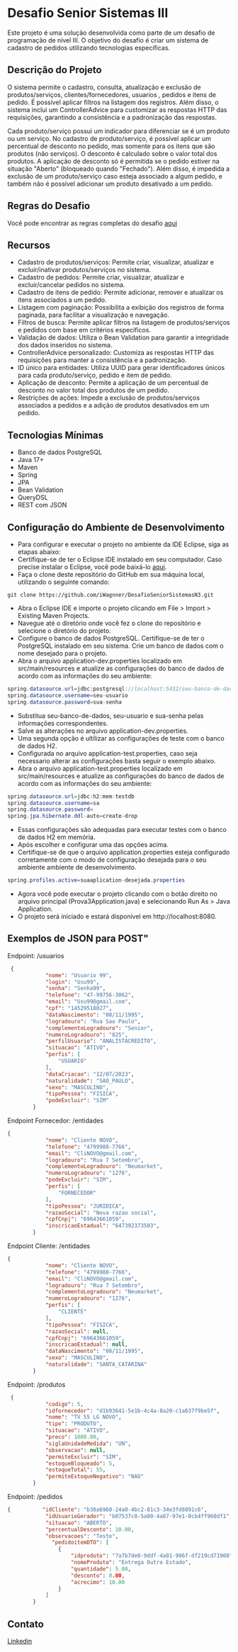 # Desafio Senior Sistemas III

Este projeto é uma solução desenvolvida como parte de um desafio de programação de nível III. O objetivo do desafio é criar um sistema de cadastro de pedidos utilizando tecnologias específicas.

## Descrição do Projeto

O sistema permite o cadastro, consulta, atualização e exclusão de produtos/serviços, clientes/fornecedores, usuarios , pedidos e itens de pedido. É possível aplicar filtros na listagem dos registros. Além disso, o sistema inclui um ControllerAdvice para customizar as respostas HTTP das requisições, garantindo a consistência e a padronização das respostas.

Cada produto/serviço possui um indicador para diferenciar se é um produto ou um serviço. No cadastro de produto/serviço, é possível aplicar um percentual de desconto no pedido, mas somente para os itens que são produtos (não serviços). O desconto é calculado sobre o valor total dos produtos. A aplicação de desconto só é permitida se o pedido estiver na situação "Aberto" (bloqueado quando "Fechado"). Além disso, é impedida a exclusão de um produto/serviço caso esteja associado a algum pedido, e também não é possível adicionar um produto desativado a um pedido.

## Regras do Desafio

Você pode encontrar as regras completas do desafio [aqui](https://github.com/iWagnner/DesafioSeniorSistemasN3/blob/main/src/main/resources/Doc/1-DESAFIO%20DE%20BACKEND%20JAVA%20PARA%20ERP%20.pdf)

## Recursos

- Cadastro de produtos/serviços: Permite criar, visualizar, atualizar e excluir/inativar produtos/serviços no sistema.
- Cadastro de pedidos: Permite criar, visualizar, atualizar e excluir/cancelar pedidos no sistema.
- Cadastro de itens de pedido: Permite adicionar, remover e atualizar os itens associados a um pedido.
- Listagem com paginação: Possibilita a exibição dos registros de forma paginada, para facilitar a visualização e navegação.
- Filtros de busca: Permite aplicar filtros na listagem de produtos/serviços e pedidos com base em critérios específicos.
- Validação de dados: Utiliza o Bean Validation para garantir a integridade dos dados inseridos no sistema.
- ControllerAdvice personalizado: Customiza as respostas HTTP das requisições para manter a consistência e a padronização.
- ID único para entidades: Utiliza UUID para gerar identificadores únicos para cada produto/serviço, pedido e item de pedido.
- Aplicação de desconto: Permite a aplicação de um percentual de desconto no valor total dos produtos de um pedido.
- Restrições de ações: Impede a exclusão de produtos/serviços associados a pedidos e a adição de produtos desativados em um pedido.

## Tecnologias Mínimas

- Banco de dados PostgreSQL
- Java 17+
- Maven
- Spring
- JPA
- Bean Validation
- QueryDSL
- REST com JSON
  
## Configuração do Ambiente de Desenvolvimento
- Para configurar e executar o projeto no ambiente da IDE Eclipse, siga as etapas abaixo:
- Certifique-se de ter o Eclipse IDE instalado em seu computador. Caso precise instalar o Eclipse, você pode baixá-lo [aqui](eclipse.org).
- Faça o clone deste repositório do GitHub em sua máquina local, utilizando o seguinte comando:
```
git clone https://github.com/iWagnner/DesafioSeniorSistemasN3.git
```
- Abra o Eclipse IDE e importe o projeto clicando em File > Import > Existing Maven Projects.
- Navegue até o diretório onde você fez o clone do repositório e selecione o diretório do projeto.
- Configure o banco de dados PostgreSQL. Certifique-se de ter o PostgreSQL instalado em seu sistema. Crie um banco de dados com o nome desejado para o projeto.
- Abra o arquivo application-dev.properties localizado em src/main/resources e atualize as configurações do banco de dados de acordo com as informações do seu ambiente:
```java
spring.datasource.url=jdbc:postgresql://localhost:5432/seu-banco-de-dados
spring.datasource.username=seu-usuario
spring.datasource.password=sua-senha
```
- Substitua seu-banco-de-dados, seu-usuario e sua-senha pelas informações correspondentes.
- Salve as alterações no arquivo application-dev.properties.
- Uma segunda opção é ultilizar as configurações de teste com o banco de dados H2.
- Configurada no arquivo application-test.properties, caso seja necessario alterar as configurações basta seguir o exemplo abaixo.
- Abra o arquivo application-test.properties localizado em src/main/resources e atualize as configurações do banco de dados de acordo com as informações do seu ambiente:
 ```java
 spring.datasource.url=jdbc:h2:mem:testdb
 spring.datasource.username=sa
 spring.datasource.password=
 spring.jpa.hibernate.ddl-auto=create-drop
 ```
- Essas configurações são adequadas para executar testes com o banco de dados H2 em memória.
- Após escolher e configurar uma das opções acima.
- Certifique-se de que o arquivo application.properties esteja configurado corretamente com o modo de configuração desejada para o seu ambiente ambiente de desenvolvimento.
```java
spring.profiles.active=suaaplication-desejada.properties
```
- Agora você pode executar o projeto clicando com o botão direito no arquivo principal (Prova3Application.java) e selecionando Run As > Java Application.
- O projeto será iniciado e estará disponível em http://localhost:8080.

## Exemplos de JSON para POST"
Endpoint: /usuarios
```json
 {
            "nome": "Usuario 99",
            "login": "Usu99",
            "senha": "Senha99",
            "telefone": "47-99756-3062",
            "email": "Usu99@gmail.com",
            "cpf": "14529518027",
            "dataNascimento": "08/11/1995",
            "logradouro": "Rua Sao Paulo",
            "complementoLogradouro": "Senior",
            "numeroLogradouro": "825",
            "perfilUsuario": "ANALISTACREDITO",
            "situacao": "ATIVO",
            "perfis": [
                "USUARIO"
            ],
            "dataCriacao": "12/07/2023",
            "naturalidade": "SAO_PAULO",
            "sexo": "MASCULINO",
            "tipoPessoa": "FISICA",
            "podeExcluir": "SIM"
        }
```
Endpoint Fornecedor: /entidades
```json
{
            "nome": "Cliente NOVO",
            "telefone": "4799988-7766",
            "email": "CliNOVO@gmail.com",
            "logradouro": "Rua 7 Setembro",
            "complementoLogradouro": "Neumarket",
            "numeroLogradouro": "1276",
            "podeExcluir": "SIM",
            "perfis": [
                "FORNECEDOR"
            ],
            "tipoPessoa": "JURIDICA",
            "razaoSocial": "Nova razao social",
            "cpfCnpj": "69643661059",
            "inscricaoEstadual": "647392373503",
        }
```
Endpoint Cliente: /entidades
```json
{
            "nome": "Cliente NOVO",
            "telefone": "4799988-7766",
            "email": "CliNOVO@gmail.com",
            "logradouro": "Rua 7 Setembro",
            "complementoLogradouro": "Neumarket",
            "numeroLogradouro": "1276",
            "perfis": [
                "CLIENTE"
            ],
            "tipoPessoa": "FISICA",
            "razaoSocial": null,
            "cpfCnpj": "69643661059",
            "inscricaoEstadual": null,
            "dataNascimento": "08/11/1995",
            "sexo": "MASCULINO",
            "naturalidade": "SANTA_CATARINA"
        }
```
Endpoint: /produtos
```json
 {
            "codigo": 5,
            "idfornecedor": "d1b93641-5e1b-4c4a-8a20-c1a637f9be5f",
            "nome": "TV 55 LG NOVO",
            "tipo": "PRODUTO",
            "situacao": "ATIVO",
            "preco": 1000.00,
            "siglaUnidadeMedida": "UN",
            "observacao": null,
            "permiteExcluir": "SIM",
            "estoqueBloqueado": 5,
            "estoqueTotal": 55,
            "permiteEstoqueNegativo": "NAO"
        }
```
Endpoint: /pedidos
```json
{          "idCliente": "b38a6960-24a0-4bc2-81c3-34e3fd8891c6",
            "idUsuarioGerador": "b07537c8-5a00-4a87-97e1-0cb4ff960df1",
            "situacao": "ABERTO",
            "percentualDesconto": 10.00,
            "observacoes": "Teste",
              "pedidoitemDTO": [
                {
                    "idproduto": "7a7b7de0-9ddf-4a01-996f-df219cd71908",
                    "nomeProduto": "Entrega Outro Estado",
                    "quantidade": 5.00,
                    "desconto": 0.00,
                    "acrecimo": 10.00
                }
            ]
        }
```
## Contato
[Linkedin](https://www.linkedin.com/in/wagner-ribeiro-256a221b2/)
